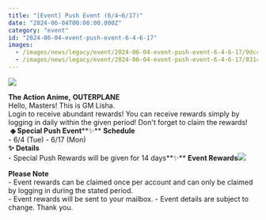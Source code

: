 ```yaml
---
title: "[Event] Push Event (6/4~6/17)"
date: "2024-06-04T00:00:00.000Z"
category: "event"
id: "2024-06-04-event-push-event-6-4-6-17"
images:
  - /images/news/legacy/event/2024-06-04-event-push-event-6-4-6-17/9dccd81aea5e48ae95005ecc27eb25a4.webp
  - /images/news/legacy/event/2024-06-04-event-push-event-6-4-6-17/831cfc9fb36f42c68aa4bd2956387700.webp
---
```


![](/images/news/legacy/event/2024-06-04-event-push-event-6-4-6-17/9dccd81aea5e48ae95005ecc27eb25a4.webp)  

**The Action Anime,** **OUTERPLANE**          
Hello, Masters! This is GM Lisha.  
Login to receive abundant rewards! You can receive rewards simply by logging in daily within the given period! Don't forget to claim the rewards!  **◈ Special Push Event****✨** **Schedule**      
\- 6/4 (Tue) - 6/17 (Mon)  
**✨** **Details**     
\- Special Push Rewards will be given for 14 days**✨** **Event Rewards**![](/images/news/legacy/event/2024-06-04-event-push-event-6-4-6-17/831cfc9fb36f42c68aa4bd2956387700.webp)  
  
**Please Note**  
\- Event rewards can be claimed once per account and can only be claimed by logging in during the stated period.  
\- Event rewards will be sent to your mailbox. - Event details are subject to change. Thank you.
